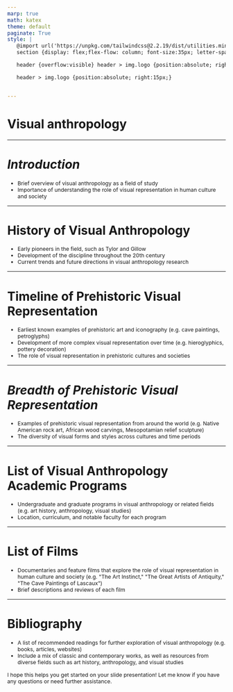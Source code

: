 ```yaml
---
marp: true
math: katex
theme: default
paginate: True
style: |
   @import url('https://unpkg.com/tailwindcss@2.2.19/dist/utilities.min.css');
   section {display: flex;flex-flow: column; font-size:35px; letter-spacing:1.4px;}

   header {overflow:visible} header > img.logo {position:absolute; right:15px;}

   header > img.logo {position:absolute; right:15px;}


---
```

<!-- backgroundImage: url('backgrounds/aaabstract (3).png') -->
<!-- _class: lead -->

 # **Visual anthropology**

---
<style scoped>p,li {font-size:0.92em}</style>

 # _Introduction_
- Brief overview of visual anthropology as a field of study
- Importance of understanding the role of visual representation in human culture and society


---
<style scoped>p,li {font-size:0.88em}</style>

 # History of Visual Anthropology
- Early pioneers in the field, such as Tylor and Gillow
- Development of the discipline throughout the 20th century
- Current trends and future directions in visual anthropology research


---
<style scoped>p,li {font-size:0.88em}</style>

 # Timeline of Prehistoric Visual Representation
- Earliest known examples of prehistoric art and iconography (e.g. cave paintings, petroglyphs)
- Development of more complex visual representation over time (e.g. hieroglyphics, pottery decoration)
- The role of visual representation in prehistoric cultures and societies


---
<style scoped>p,li {font-size:0.92em}</style>

 # _Breadth of Prehistoric Visual Representation_
- Examples of prehistoric visual representation from around the world (e.g. Native American rock art, African wood carvings, Mesopotamian relief sculpture)
- The diversity of visual forms and styles across cultures and time periods


---
<style scoped>p,li {font-size:0.92em}</style>

 # List of Visual Anthropology Academic Programs
- Undergraduate and graduate programs in visual anthropology or related fields (e.g. art history, anthropology, visual studies)
- Location, curriculum, and notable faculty for each program


---
<style scoped>p,li {font-size:0.92em}</style>

 # List of Films
- Documentaries and feature films that explore the role of visual representation in human culture and society (e.g. "The Art Instinct," "The Great Artists of Antiquity," "The Cave Paintings of Lascaux")
- Brief descriptions and reviews of each film


---
<style scoped>p,li {font-size:0.88em}</style>

 # **Bibliography**

- A list of recommended readings for further exploration of visual anthropology (e.g. books, articles, websites)
- Include a mix of classic and contemporary works, as well as resources from diverse fields such as art history, anthropology, and visual studies

I hope this helps you get started on your slide presentation! Let me know if you have any questions or need further assistance.